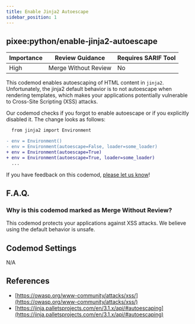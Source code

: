 ```yaml
---
title: Enable Jinja2 Autoescape
sidebar_position: 1
---
```


## pixee:python/enable-jinja2-autoescape

| Importance | Review Guidance            | Requires SARIF Tool |
|------------|----------------------------|---------------------|
| High       | Merge Without Review | No                  |

This codemod enables autoescaping of HTML content in `jinja2`. Unfortunately, the jinja2 default behavior is to not autoescape when rendering templates, which makes your applications potentially vulnerable to Cross-Site Scripting (XSS) attacks.

Our codemod checks if you forgot to enable autoescape or if you explicitly disabled it. The change looks as follows:

```diff
  from jinja2 import Environment

- env = Environment()
- env = Environment(autoescape=False, loader=some_loader)
+ env = Environment(autoescape=True)
+ env = Environment(autoescape=True, loader=some_loader)
  ...
```

If you have feedback on this codemod, [please let us know](mailto:feedback@pixee.ai)!

## F.A.Q.

### Why is this codemod marked as Merge Without Review?

This codemod protects your applications against XSS attacks. We believe using the default behavior is unsafe.

## Codemod Settings

N/A

## References

* [https://owasp.org/www-community/attacks/xss/](https://owasp.org/www-community/attacks/xss/)
* [https://jinja.palletsprojects.com/en/3.1.x/api/#autoescaping](https://jinja.palletsprojects.com/en/3.1.x/api/#autoescaping)
